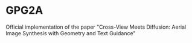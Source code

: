 # GPG2A
Official implementation of the paper "Cross-View Meets Diffusion: Aerial Image Synthesis with Geometry and Text Guidance"

